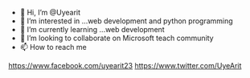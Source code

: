- 👋 Hi, I’m @Uyearit
- 👀 I’m interested in ...web development and python programming 
- 🌱 I’m currently learning ...web development 
- 💞️ I’m looking to collaborate on Microsoft teach community 
- 📫 How to reach me

https://www.facebook.com/uyearit23
https://www.twitter.com/UyeArit
<!---
Uyearit/Uyearit is a ✨ special ✨ repository because its `README.md` (this file) appears on your GitHub profile.
You can click the Preview link to take a look at your changes.
--->
